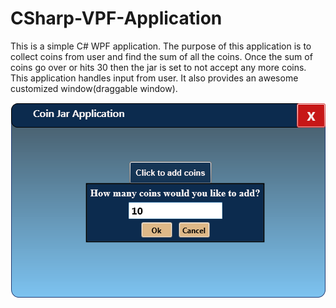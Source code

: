 # CSharp-VPF-Application

This is a simple C# WPF application. The purpose of this application is to collect coins from user and find the sum of all the coins. Once the sum of coins go over or hits 30 then the jar is set to not accept any more coins. This application handles input from user. It also provides an awesome customized window(draggable window).   

![alt tag](https://github.com/henrygranados/CSharp-VPF-Application/blob/master/images/csharp.png)